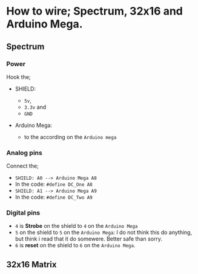 # How to wire; Spectrum, 32x16 and Arduino Mega.

## Spectrum
### Power
Hook the; 

- SHIELD:
	- `5v`, 
	- `3.3v` and 
	- `GND`

- Arduino Mega:
	-  to the according on the `Arduino mega`

### Analog pins
Connect the;

- `SHIELD: A0 --> Arduino Mega A8`
 - In the code: `#define DC_One A8`
- `SHIELD: A1 --> Arduino Mega A9`
 - In the code: `#define DC_Two A9`

### Digital pins
- `4` is **Strobe** on the shield to `4` on the `Arduino Mega`
- `5` on the shield to `5` on the `Arduino Mega`: I do not think this do anything, but think i read that it do somewere. Better safe than sorry.
- `6` is **reset** on the shield to `6` on the `Arduino Mega`.

 
## 32x16 Matrix
